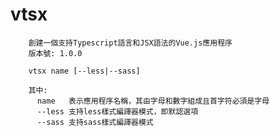 # vtsx

        創建一個支持Typescript語言和JSX語法的Vue.js應用程序
        版本號: 1.0.0

        vtsx name [--less|--sass]

        其中: 
          name   表示應用程序名稱，其由字母和數字組成且首字符必須是字母
          --less 支持less樣式編譯器模式，即默認選項
          --sass 支持sass樣式編譯器模式

